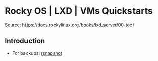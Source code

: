# Rocky OS | LXD | VMs Quickstarts
Source: https://docs.rockylinux.org/books/lxd_server/00-toc/

## Introduction
- For backups: [rsnapshot](https://docs.rockylinux.org/guides/backup/rsnapshot_backup/)
